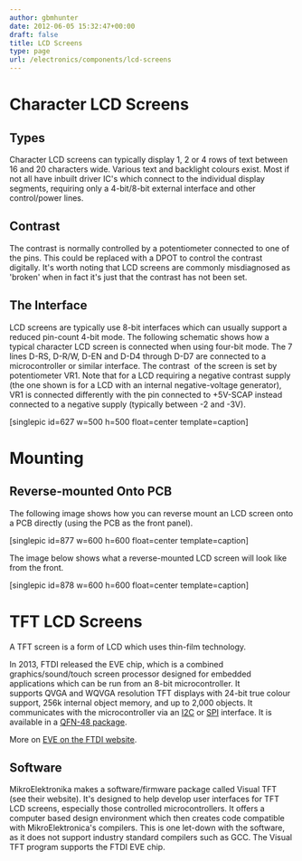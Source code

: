 ```yaml
---
author: gbmhunter
date: 2012-06-05 15:32:47+00:00
draft: false
title: LCD Screens
type: page
url: /electronics/components/lcd-screens
---
```


# Character LCD Screens




## Types


Character LCD screens can typically display 1, 2 or 4 rows of text between 16 and 20 characters wide. Various text and backlight colours exist. Most if not all have inbuilt driver IC's which connect to the individual display segments, requiring only a 4-bit/8-bit external interface and other control/power lines.


## Contrast


The contrast is normally controlled by a potentiometer connected to one of the pins. This could be replaced with a DPOT to control the contrast digitally. It's worth noting that LCD screens are commonly misdiagnosed as 'broken' when in fact it's just that the contrast has not been set.


## The Interface


LCD screens are typically use 8-bit interfaces which can usually support a reduced pin-count 4-bit mode. The following schematic shows how a typical character LCD screen is connected when using four-bit mode. The 7 lines D-RS, D-R/W, D-EN and D-D4 through D-D7 are connected to a microcontroller or similar interface. The contrast  of the screen is set by potentiometer VR1. Note that for a LCD requiring a negative contrast supply (the one shown is for a LCD with an internal negative-voltage generator), VR1 is connected differently with the pin connected to +5V-SCAP instead connected to a negative supply (typically between -2 and -3V).

[singlepic id=627 w=500 h=500 float=center template=caption]


# Mounting




## Reverse-mounted Onto PCB


The following image shows how you can reverse mount an LCD screen onto a PCB directly (using the PCB as the front panel).

[singlepic id=877 w=600 h=600 float=center template=caption]

The image below shows what a reverse-mounted LCD screen will look like from the front.

[singlepic id=878 w=600 h=600 float=center template=caption]


# TFT LCD Screens


A TFT screen is a form of LCD which uses thin-film technology.

In 2013, FTDI released the EVE chip, which is a combined graphics/sound/touch screen processor designed for embedded applications which can be run from an 8-bit microcontroller. It supports QVGA and WQVGA resolution TFT displays with 24-bit true colour support, 256k internal object memory, and up to 2,000 objects. It communicates with the microcontroller via an [I2C](http://blog.mbedded.ninja/electronics/circuit-design/communication-protocols/i2c-protocol) or [SPI](http://blog.mbedded.ninja/electronics/circuit-design/communication-protocols/spi-protocol) interface. It is available in a [QFN-48 package](http://blog.mbedded.ninja/electronics/circuit-design/component-packages#qfn).

More on [EVE on the FTDI website](http://www.ftdichip.com/EVE.htm).


## Software


MikroElektronika makes a software/firmware package called Visual TFT (see their website). It's designed to help develop user interfaces for TFT LCD screens, especially those controlled microcontrollers. It offers a computer based design environment which then creates code compatible with MikroElektronica's compilers. This is one let-down with the software, as it does not support industry standard compilers such as GCC. The Visual TFT program supports the FTDI EVE chip.

